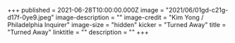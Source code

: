 +++
published = 2021-06-28T10:00:00.000Z
image = "2021/06/01gd-c21g-d17f-0ye9.jpeg"
image-description = ""
image-credit = "Kim Yong / Philadelphia Inquirer"
image-size = "hidden"
kicker = "Turned Away"
title = "Turned Away"
linktitle = ""
description = ""
+++
